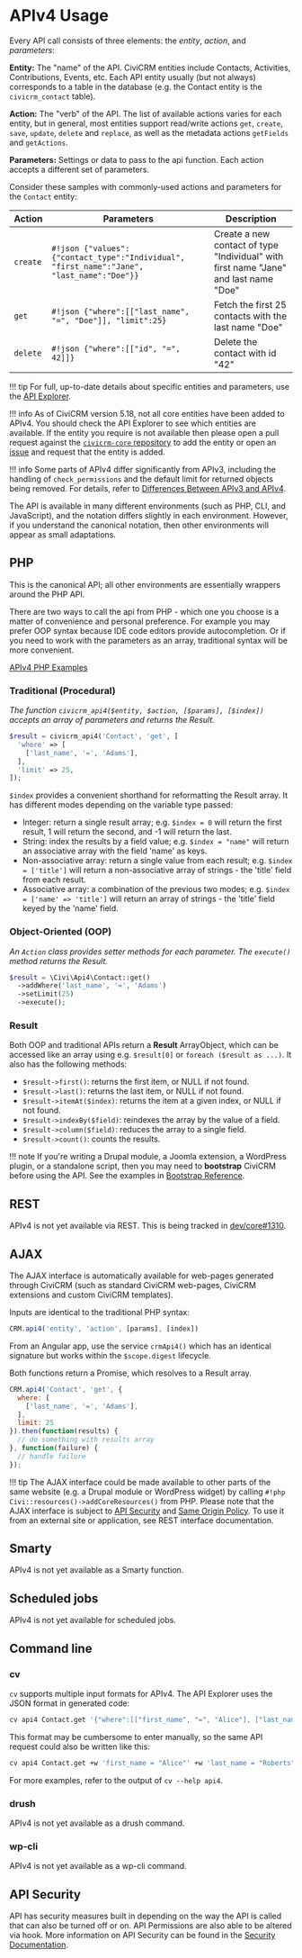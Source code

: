# APIv4 Usage

Every API call consists of three elements: the *entity*, *action*, and *parameters*:

**Entity:** The "name" of the API.
CiviCRM entities include Contacts, Activities, Contributions, Events, etc.
Each API entity usually (but not always) corresponds to a table in the database (e.g. the Contact entity is the `civicrm_contact` table).

**Action:** The "verb" of the API. The list of available actions varies for each entity, but in general, most entities support read/write actions `get`, `create`, `save`, `update`, `delete` and `replace`, as well as the metadata actions `getFields` and `getActions`.
 
**Parameters:** Settings or data to pass to the api function. Each action accepts a different set of parameters.

Consider these samples with commonly-used actions and parameters for the `Contact` entity:

| Action   | Parameters                           | Description                     |
|----------|--------------------------------------|---------------------------------|
| `create` | `#!json {"values":{"contact_type":"Individual", "first_name":"Jane", "last_name":"Doe"}}` | Create a new contact of type "Individual" with first name "Jane" and last name "Doe" |
| `get`    | `#!json {"where":[["last_name", "=", "Doe"]], "limit":25}`                | Fetch the first 25 contacts with the last name "Doe" |
| `delete` | `#!json {"where":[["id", "=", 42]]}` | Delete the contact with id "42" |

!!! tip
    For full, up-to-date details about specific entities and parameters, use the [API Explorer](../index.md#api-explorer).

!!! info
    As of CiviCRM version 5.18, not all core entities have been added to APIv4. You should check the API Explorer to see which entities are available. If the entity you require is not available then please open a pull request against the [`civicrm-core` repository](https://github.com/civicrm/civicrm-core) to add the entity or open an [issue](https://lab.civicrm.org/dev/core) and request that the entity is added.

!!! info
    Some parts of APIv4 differ significantly from APIv3, including the handling of `check_permissions` and the default limit for returned objects being removed. For details, refer to [Differences Between APIv3 and APIv4](../v4/differences-with-v3.md).

The API is available in many different environments (such as PHP, CLI, and JavaScript), and the notation differs slightly in each environment. However, if you understand the canonical notation, then other environments will appear as small adaptations.

## PHP

This is the canonical API; all other environments are essentially wrappers around the PHP API.

There are two ways to call the api from PHP - which one you choose is a matter of convenience and personal preference.
For example you may prefer OOP syntax because IDE code editors provide autocompletion.
Or if you need to work with the parameters as an array, traditional syntax will be more convenient.   

[APIv4 PHP Examples](../../img/Api4-PHP-Styles.svg)

### Traditional (Procedural)

*The function `civicrm_api4($entity, $action, [$params], [$index])` accepts an array of parameters and returns the Result.*

```php
$result = civicrm_api4('Contact', 'get', [
  'where' => [
    ['last_name', '=', 'Adams'],
  ],
  'limit' => 25,
]);
```

`$index` provides a convenient shorthand for reformatting the Result array. It has different modes depending on the variable type passed:

* Integer: return a single result array; e.g. `$index = 0` will return the first result, 1 will return the second, and -1 will return the last.
* String: index the results by a field value; e.g. `$index = "name"` will return an associative array with the field 'name' as keys.
* Non-associative array: return a single value from each result; e.g. `$index = ['title']` will return a non-associative array of strings - the 'title' field from each result.
* Associative array: a combination of the previous two modes; e.g. `$index = ['name' => 'title']` will return an array of strings - the 'title' field keyed by the 'name' field.

### Object-Oriented (OOP)

*An `Action` class provides setter methods for each parameter. The `execute()` method returns the Result.*

```php
$result = \Civi\Api4\Contact::get()
  ->addWhere('last_name', '=', 'Adams')
  ->setLimit(25)
  ->execute();
```

### Result

Both OOP and traditional APIs return a **Result** ArrayObject, which can be accessed like an array using e.g. `$result[0]` or `foreach ($result as ...)`. It also has the following methods:

- `$result->first()`: returns the first item, or NULL if not found.
- `$result->last()`: returns the last item, or NULL if not found.
- `$result->itemAt($index)`: returns the item at a given index, or NULL if not found.
- `$result->indexBy($field)`: reindexes the array by the value of a field.
- `$result->column($field)`: reduces the array to a single field.
- `$result->count()`: counts the results.

!!! note
    If you're writing a Drupal module, a Joomla extension, a WordPress plugin, or a standalone script, then you may need to **bootstrap** CiviCRM before using the API.  See the examples in [Bootstrap Reference](../../framework/bootstrap.md).

## REST

APIv4 is not yet available via REST. This is being tracked in [dev/core#1310](https://lab.civicrm.org/dev/core/issues/1310).

## AJAX

The AJAX interface is automatically available for web-pages generated through CiviCRM (such as standard CiviCRM web-pages, CiviCRM extensions and custom CiviCRM templates).

Inputs are identical to the traditional PHP syntax:

```javascript
CRM.api4('entity', 'action', [params], [index])
```

From an Angular app, use the service `crmApi4()` which has an identical signature but works within the `$scope.digest` lifecycle.

Both functions return a Promise, which resolves to a Result array.

```javascript
CRM.api4('Contact', 'get', {
  where: [
    ['last_name', '=', 'Adams'],
  ],
  limit: 25
}).then(function(results) {
  // do something with results array
}, function(failure) {
  // handle failure
});
```

!!! tip
    The AJAX interface could be made available to other parts of the same website (e.g. a Drupal module or WordPress widget) by calling `#!php Civi::resources()->addCoreResources()`
    from PHP. Please note that the AJAX interface is subject to [API Security](../../security/permissions.md#api-permissions)
    and [Same Origin Policy](http://en.wikipedia.org/wiki/Same_origin_policy). To use it from an external site or application, see REST interface documentation.

## Smarty

APIv4 is not yet available as a Smarty function.

## Scheduled jobs

APIv4 is not yet available for scheduled jobs.

## Command line

### cv

`cv` supports multiple input formats for APIv4. The API Explorer uses the JSON format in generated code:

```bash
cv api4 Contact.get '{"where":[["first_name", "=", "Alice"], ["last_name", "=", "Roberts"]]}'
```

This format may be cumbersome to enter manually, so the same API request could also be written like this:

```bash
cv api4 Contact.get +w 'first_name = "Alice"' +w 'last_name = "Roberts"'
```

For more examples, refer to the output of `cv --help api4`.

### drush

APIv4 is not yet available as a drush command.

### wp-cli

APIv4 is not yet available as a wp-cli command.

## API Security

API has security measures built in depending on the way the API is called that can also be turned off or on. API Permissions are also able to be altered via hook. More information on API Security can be found in the [Security Documentation](../../security/permissions.md).
